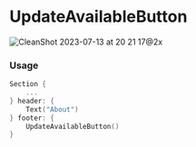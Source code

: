 # UpdateAvailableButton

![CleanShot 2023-07-13 at 20 21 17@2x](https://github.com/Finnvoor/UpdateAvailableButton/assets/8284016/6b856740-b3c6-47c8-959d-3360babb4fe8)

### Usage

```swift
Section {
    ...
} header: {
    Text("About")
} footer: {
    UpdateAvailableButton()
}
```
